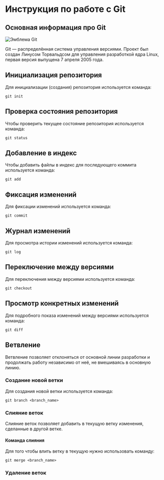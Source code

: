 # **Инструкция по работе с Git**

## Основная информация про Git

![Эмблема Git](git.jpg)

Git — распределённая система управления версиями. Проект был создан Линусом Торвальдсом для управления разработкой ядра Linux, первая версия выпущена 7 апреля 2005 года.

## Инициализация репозитория

Для инициализации (создания) репозитория используется команда: 

    git init

## Проверка состояния репозитория

Чтобы проверить текущее состояние репозитория используется команда:

    git status

## Добавление в индекс

Чтобы добавить файлы в индекс для последующего коммита используется команда:

    git add

## Фиксация изменений

Для фиксации изменений используется команда:

    git commit

## Журнал изменений

Для просмотра истории изменений используется команда:

    git log

## Переключение между версиями

Для переключения между версиями используется команда:

    git checkout

## Просмотр конкретных изменений

Для подробного показа изменений между версиями используется команда:

    git diff

## Ветвление

Ветвление позволяет отклоняться от основной линии разработки и продолжать работу независимо от неё, не вмешиваясь в основную линию.

### Создание новой ветки

Для создания новой ветки используется команда:

    git branch <branch_name>
    
### Слияние веток

Слияние веток позволяет добавить в текущую ветку изменения, сделанные в другой ветке.

#### Команда слияния

Для того чтобы влить ветку в текущую нужно использовать команду:

    git merge <branch_name>

### Удаление веток

